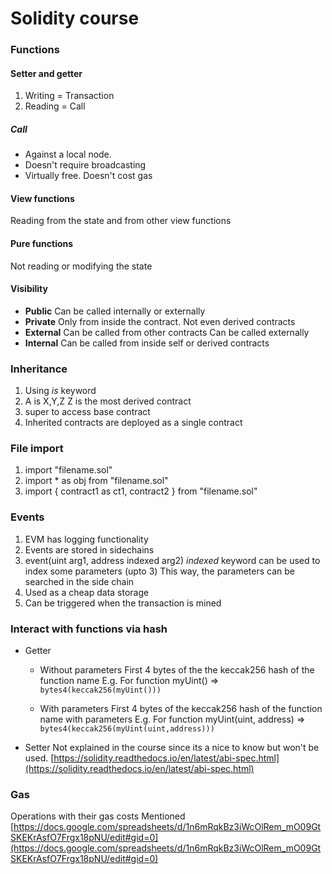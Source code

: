 # Solidity course

### Functions

#### Setter and getter
1. Writing = Transaction
2. Reading = Call

##### Call
  * Against a local node.
  * Doesn't require broadcasting
  * Virtually free. Doesn't cost gas
#### View functions
Reading from the state and from other view functions
#### Pure functions
Not reading or modifying the state

#### Visibility
* **Public**
  Can be called internally or externally
* **Private**
  Only from inside the contract. Not even derived contracts
* **External**
  Can be called from other contracts
  Can be called externally
* **Internal**
  Can be called from inside self or derived contracts

### Inheritance

1. Using *is* keyword
2. A is X,Y,Z
  Z is the most derived contract
3. super to access base contract
4. Inherited contracts are deployed as a single contract

### File import

1. import "filename.sol"
2. import * as obj from "filename.sol"
3. import { contract1 as ct1, contract2 } from "filename.sol"

### Events

1. EVM has logging functionality
2. Events are stored in sidechains
3. event(uint arg1, address indexed arg2)
  *indexed* keyword can be used to index some parameters (upto 3)
  This way, the parameters can be searched in the side chain
4. Used as a cheap data storage
5. Can be triggered when the transaction is mined


### Interact with functions via hash

* Getter
  * Without parameters
    First 4 bytes of the the keccak256 hash of the function name
    E.g. For function myUint() => `bytes4(keccak256(myUint()))`
  
  * With parameters
    First 4 bytes of the keccak256 hash of the function name with parameters
    E.g. For function myUint(uint, address) => `bytes4(keccak256(myUint(uint,address)))`
  
* Setter
  Not explained in the course since its a nice to know but won't be used.
  [https://solidity.readthedocs.io/en/latest/abi-spec.html](https://solidity.readthedocs.io/en/latest/abi-spec.html)

### Gas

Operations with their gas costs
Mentioned [https://docs.google.com/spreadsheets/d/1n6mRqkBz3iWcOlRem_mO09GtSKEKrAsfO7Frgx18pNU/edit#gid=0](https://docs.google.com/spreadsheets/d/1n6mRqkBz3iWcOlRem_mO09GtSKEKrAsfO7Frgx18pNU/edit#gid=0)

